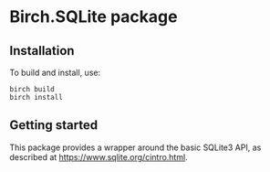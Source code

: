 # Birch.SQLite package

## Installation

To build and install, use:

    birch build
    birch install

## Getting started

This package provides a wrapper around the basic SQLite3 API, as described at https://www.sqlite.org/cintro.html.
